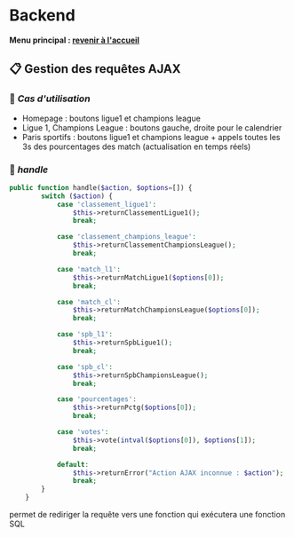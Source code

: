 # Backend

**Menu principal : [revenir à l'accueil](../../README.md)**

## 📋 **Gestion des requêtes AJAX**

### 🚀 *Cas d'utilisation*

- Homepage : boutons ligue1 et champions league
- Ligue 1, Champions League : boutons gauche, droite pour le calendrier
- Paris sportifs : boutons ligue1 et champions league + appels toutes les 3s des pourcentages des match (actualisation en temps réels)

### 🚀 *handle*

```PHP
public function handle($action, $options=[]) {
        switch ($action) {
            case 'classement_ligue1':
                $this->returnClassementLigue1();
                break;

            case 'classement_champions_league':
                $this->returnClassementChampionsLeague();
                break;

            case 'match_l1':
                $this->returnMatchLigue1($options[0]);
                break;

            case 'match_cl':
                $this->returnMatchChampionsLeague($options[0]);
                break;

            case 'spb_l1':
                $this->returnSpbLigue1();
                break;

            case 'spb_cl':
                $this->returnSpbChampionsLeague();
                break;

            case 'pourcentages':
                $this->returnPctg($options[0]);
                break;

            case 'votes':
                $this->vote(intval($options[0]), $options[1]);
                break;

            default:
                $this->returnError("Action AJAX inconnue : $action");
                break;
        }
    }
```

permet de rediriger la requête vers une fonction qui exécutera une fonction SQL